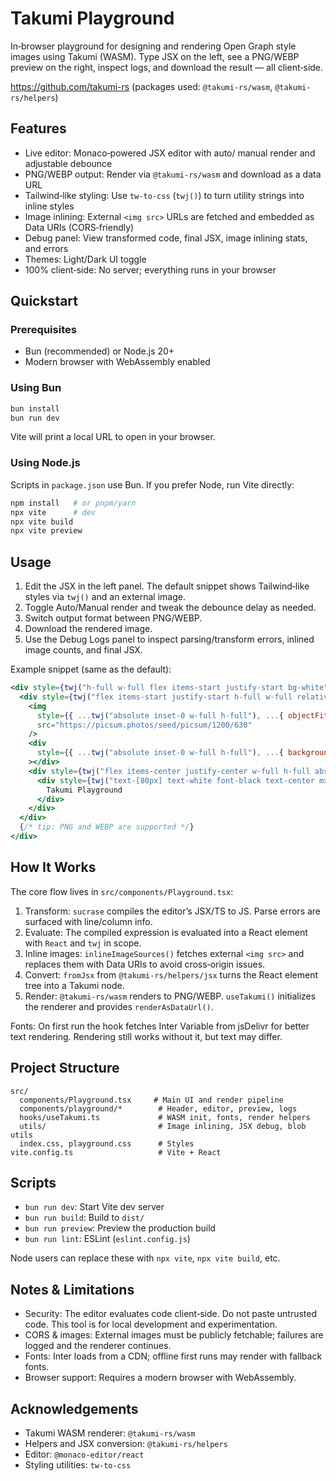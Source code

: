 # Takumi Playground

In‑browser playground for designing and rendering Open Graph style images using Takumi (WASM). Type JSX on the left, see a PNG/WEBP preview on the right, inspect logs, and download the result — all client‑side.

https://github.com/takumi-rs (packages used: `@takumi-rs/wasm`, `@takumi-rs/helpers`)


## Features

- Live editor: Monaco‑powered JSX editor with auto/ manual render and adjustable debounce
- PNG/WEBP output: Render via `@takumi-rs/wasm` and download as a data URL
- Tailwind‑like styling: Use `tw-to-css` (`twj()`) to turn utility strings into inline styles
- Image inlining: External `<img src>` URLs are fetched and embedded as Data URIs (CORS‑friendly)
- Debug panel: View transformed code, final JSX, image inlining stats, and errors
- Themes: Light/Dark UI toggle
- 100% client‑side: No server; everything runs in your browser


## Quickstart

### Prerequisites

- Bun (recommended) or Node.js 20+
- Modern browser with WebAssembly enabled

### Using Bun

```bash
bun install
bun run dev
```

Vite will print a local URL to open in your browser.

### Using Node.js

Scripts in `package.json` use Bun. If you prefer Node, run Vite directly:

```bash
npm install   # or pnpm/yarn
npx vite      # dev
npx vite build
npx vite preview
```


## Usage

1. Edit the JSX in the left panel. The default snippet shows Tailwind‑like styles via `twj()` and an external image.
2. Toggle Auto/Manual render and tweak the debounce delay as needed.
3. Switch output format between PNG/WEBP.
4. Download the rendered image.
5. Use the Debug Logs panel to inspect parsing/transform errors, inlined image counts, and final JSX.

Example snippet (same as the default):

```jsx
<div style={twj("h-full w-full flex items-start justify-start bg-white")}>
  <div style={twj("flex items-start justify-start h-full w-full relative")}>
    <img
      style={{ ...twj("absolute inset-0 w-full h-full"), ...{ objectFit: "cover" } }}
      src="https://picsum.photos/seed/picsum/1200/630"
    />
    <div
      style={{ ...twj("absolute inset-0 w-full h-full"), ...{ backgroundColor: "rgba(0,0,0,0.6)" } }}
    ></div>
    <div style={twj("flex items-center justify-center w-full h-full absolute inset-0")}>
      <div style={twj("text-[80px] text-white font-black text-center mx-20")}>
        Takumi Playground
      </div>
    </div>
  </div>
  {/* tip: PNG and WEBP are supported */}
</div>
```


## How It Works

The core flow lives in `src/components/Playground.tsx`:

1. Transform: `sucrase` compiles the editor’s JSX/TS to JS. Parse errors are surfaced with line/column info.
2. Evaluate: The compiled expression is evaluated into a React element with `React` and `twj` in scope.
3. Inline images: `inlineImageSources()` fetches external `<img src>` and replaces them with Data URIs to avoid cross‑origin issues.
4. Convert: `fromJsx` from `@takumi-rs/helpers/jsx` turns the React element tree into a Takumi node.
5. Render: `@takumi-rs/wasm` renders to PNG/WEBP. `useTakumi()` initializes the renderer and provides `renderAsDataUrl()`.

Fonts: On first run the hook fetches Inter Variable from jsDelivr for better text rendering. Rendering still works without it, but text may differ.


## Project Structure

```
src/
  components/Playground.tsx     # Main UI and render pipeline
  components/playground/*        # Header, editor, preview, logs
  hooks/useTakumi.ts             # WASM init, fonts, render helpers
  utils/                         # Image inlining, JSX debug, blob utils
  index.css, playground.css      # Styles
vite.config.ts                   # Vite + React
```


## Scripts

- `bun run dev`: Start Vite dev server
- `bun run build`: Build to `dist/`
- `bun run preview`: Preview the production build
- `bun run lint`: ESLint (`eslint.config.js`)

Node users can replace these with `npx vite`, `npx vite build`, etc.


## Notes & Limitations

- Security: The editor evaluates code client‑side. Do not paste untrusted code. This tool is for local development and experimentation.
- CORS & images: External images must be publicly fetchable; failures are logged and the renderer continues.
- Fonts: Inter loads from a CDN; offline first runs may render with fallback fonts.
- Browser support: Requires a modern browser with WebAssembly.


## Acknowledgements

- Takumi WASM renderer: `@takumi-rs/wasm`
- Helpers and JSX conversion: `@takumi-rs/helpers`
- Editor: `@monaco-editor/react`
- Styling utilities: `tw-to-css`
